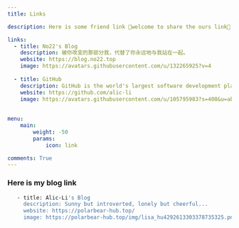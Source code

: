```yaml
---
title: Links

description: Here is some friend link 🥰welcome to share the ours link🤗

links:
  - title: No22's Blog
    description: 被你改变的那部分我，代替了你永远地与我站在一起。
    website: https://blog.no22.top
    image: https://avatars.githubusercontent.com/u/132265925?v=4
    
  - title: GitHub
    description: GitHub is the world's largest software development platform.
    website: https://github.com/alic-li
    image: https://avatars.githubusercontent.com/u/105795983?s=400&u=ab5e0acc495500fbb0abacf22bde039f92657be9&v=4
  
 
menu:
    main: 
        weight: -50
        params:
            icon: link

comments: True
---
```


### Here is my blog link
```bash     
   - title: Alic-Li's Blog
     description: Sunny but introverted, lonely but cheerful...
     website: https://polarbear-hub.top/
     image: https://polarbear-hub.top/img/lisa_hu4292613303378735325.png
```
